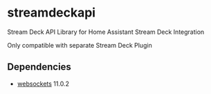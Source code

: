 # streamdeckapi
Stream Deck API Library for Home Assistant Stream Deck Integration

Only compatible with separate Stream Deck Plugin

## Dependencies
- [websockets](https://pypi.org/project/websockets/) 11.0.2
